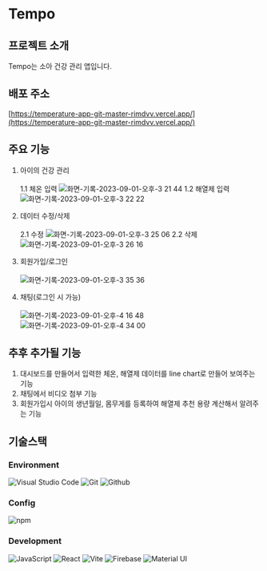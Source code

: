 # Tempo

## 프로젝트 소개
Tempo는 소아 건강 관리 앱입니다. 

## 배포 주소
[https://temperature-app-git-master-rimdvv.vercel.app/](https://temperature-app-git-master-rimdvv.vercel.app/)

## 주요 기능

1. 아이의 건강 관리<br><br>
   1.1 체온 입력 
      ![화면-기록-2023-09-01-오후-3 21 44](https://github.com/rimdvv/temperature-app/assets/122962117/e5898d26-63f2-4dd5-b7ba-0cf81ca0cc8f)
   1.2 해열제 입력
      ![화면-기록-2023-09-01-오후-3 22 22](https://github.com/rimdvv/temperature-app/assets/122962117/4435ae17-cac8-4521-8d34-753d6d50c27d)

2. 데이터 수정/삭제<br><br>
   2.1 수정
      ![화면-기록-2023-09-01-오후-3 25 06](https://github.com/rimdvv/temperature-app/assets/122962117/cf11c051-d66f-474a-8f01-e870d0b6d4e8)
   2.2 삭제
      ![화면-기록-2023-09-01-오후-3 26 16](https://github.com/rimdvv/temperature-app/assets/122962117/cde815af-e538-42aa-8614-673745982463)

3. 회원가입/로그인<br><br>
      ![화면-기록-2023-09-01-오후-3 35 36](https://github.com/rimdvv/temperature-app/assets/122962117/42a154f2-4eab-4f92-81b9-839a5d35500a)

4. 채팅(로그인 시 가능)<br><br>
      ![화면-기록-2023-09-01-오후-4 16 48](https://github.com/rimdvv/temperature-app/assets/122962117/d03731f8-cec4-4cdc-9199-ba1fb9b8fc40)
      ![화면-기록-2023-09-01-오후-4 34 00](https://github.com/rimdvv/temperature-app/assets/122962117/b0e2be59-5617-41d2-80d4-ec379383cb28)

## 추후 추가될 기능 

1. 대시보드를 만들어서 입력한 체온, 해열제 데이터를 line chart로 만들어 보여주는 기능 
2. 채팅에서 비디오 첨부 기능
3. 회원가입시 아이의 생년월일, 몸무게를 등록하여 해열제 추천 용량 계산해서 알려주는 기능


## 기술스택

### Environment
![Visual Studio Code](https://img.shields.io/badge/Visual%20Studio%20Code-007ACC?style=for-the-badge&logo=Visual%20Studio%20Code&logoColor=white)
![Git](https://img.shields.io/badge/Git-F05032?style=for-the-badge&logo=Git&logoColor=white)
![Github](https://img.shields.io/badge/GitHub-181717?style=for-the-badge&logo=GitHub&logoColor=white)             

### Config
![npm](https://img.shields.io/badge/npm-CB3837?style=for-the-badge&logo=npm&logoColor=white)        

### Development
![JavaScript](https://img.shields.io/badge/JavaScript-F7DF1E?style=for-the-badge&logo=Javascript&logoColor=white)
![React](https://img.shields.io/badge/React-20232A?style=for-the-badge&logo=react&logoColor=61DAFB)
![Vite](https://img.shields.io/badge/Vite-646CFF?style=for-the-badge&logo=vite&logoColor=61DAFB)
![Firebase](https://img.shields.io/badge/Firebase-FFCA28?style=for-the-badge&logo=firebase&logoColor=61DAFB)
![Material UI](https://img.shields.io/badge/Material%20UI-007FFF?style=for-the-badge&logo=MUI&logoColor=white)

